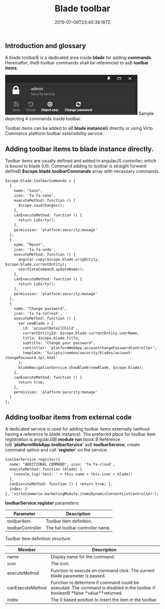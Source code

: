 ﻿---
title: Blade toolbar
description: The article describes Virto Commerce blade toolbar
layout: docs
date: 2015-07-09T23:40:38.187Z
priority: 3
---
## Introduction and glossary

A blade toolbarВ is a dedicated area inside **blade** for adding **commands**. Hereinafter, theВ toolbar commands shall be referenced to asВ **toolbar items**.

![](../../../assets/images/docs/image2015-7-9_18-36-5.png)
Sample depicting 4 commands inside toolbar.  

Toolbar items can be added to aВ **blade instance**В directly or using Virto Commerce platform toolbar extensibility service.

## Adding toolbar items to blade instance directly.

Toolbar items are usually defined and added in angularJS controller, which is bound to blade (UI). Command adding to toolbar is straight forward: defineВ **$scope.blade.toolbarCommands** array with necessary commands.

```
$scope.blade.toolbarCommands = [
  {
    name: "Save",
    icon: 'fa fa-save',
    executeMethod: function () {
      $scope.saveChanges();
    },
    canExecuteMethod: function () {
      return isDirty();
    },
    permission: 'platform:security:manage'
  },
  {
    name: "Reset",
    icon: 'fa fa-undo',
    executeMethod: function () {
      angular.copy($scope.blade.origEntity, $scope.blade.currentEntity);
      userStateCommand.updateName();
    },
    canExecuteMethod: function () {
      return isDirty();
    },
    permission: 'platform:security:manage'
  },
  {
    name: "Change password",
    icon: 'fa fa-refresh',
    executeMethod: function () {
      var newBlade = {
        id: 'accountDetailChild',
        currentEntityId: $scope.blade.currentEntity.userName,
        title: $scope.blade.title,
        subtitle: "Change your password",
        controller: 'platformWebApp.accountChangePasswordController',
        template: 'Scripts/common/security/blades/account-changePassword.tpl.html'
      };
      bladeNavigationService.showBlade(newBlade, $scope.blade);
    },
    canExecuteMethod: function () {
      return true;
    },
    permission: 'platform:security:manage'
  }
];
```

## Adding toolbar items from external code

A dedicated service is used for adding toolbar items externally (without having a reference to blade instance). The preferred place for toolbar item registration is angularJSВ **module run** block.В Reference toВ '**platformWebApp.toolbarService**' asВ **toolbarService**, create command option and call '**register**' on the service:

```
toolbarService.register({
  name: "ADDITIONAL COMMAND", icon: 'fa fa-cloud',
  executeMethod: function (blade) {
    console.log('test: ' + this.name + this.icon + blade);
  },
  canExecuteMethod: function () { return true; },
  index: 2
}, 'virtoCommerce.marketingModule.itemsDynamicContentListController');
```

**toolbarService.register** parameters:

|Parameter|Description|
|---------|-----------|
|toolbarItem|Toolbar item definition.|
|toolbarController|The full toolbar controller name.|

Toolbar item definition structure:

|Member|Description|
|------|-----------|
|name|Display name for the command.|
|icon|The icon.|
|executeMethod|Function to execute on command click. The current blade parameter is passed.|
|canExecuteMethod|Function to determine if command could be executed. The command is disabled in the toolbar if booleanВ *false *value**returned.|
|index|The 0 based position to insert the item in the toolbar.|

